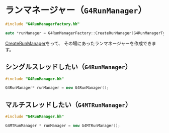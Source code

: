 # ランマネージャー（``G4RunManager``）

```cpp
#include "G4RunManagerFactory.hh"

auto *runManager = G4RunManagerFactory::CreateRunManager(G4RunManagerType::Default);
```

[CreateRunManager](https://apc.u-paris.fr/~franco/g4doxy4.11/html/classG4RunManagerFactory.html)をって、
その場にあったランマネージャーを作成できます。

## シングルスレッドしたい（``G4RunManager``）

```cpp
#include "G4RunManager.hh"

G4RunManager* runManager = new G4RunManager();
```

## マルチスレッドしたい（``G4MTRunManager``）

```cpp
#include "G4RunManager.hh"

G4MTRunManager * runManager = new G4MTRunManager();
```

